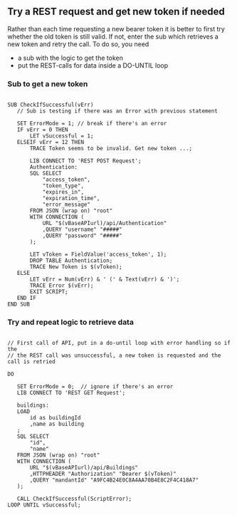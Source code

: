 ## Try a REST request and get new token if needed

Rather than each time requesting a new bearer token it is better to first try whether the old token is still valid. 
If not, enter the sub which retrieves a new token and retry the call. To do so, you need 
 * a sub with the logic to get the token
 * put the REST-calls for data inside a DO-UNTIL loop 
 
 ### Sub to get a new token
 ```
 
SUB CheckIfSuccessful(vErr)
	// Sub is testing if there was an Error with previous statement
    
	SET ErrorMode = 1; // break if there's an error
	IF vErr = 0 THEN
    	LET vSuccessful = 1;
    ELSEIF vErr = 12 THEN
        TRACE Token seems to be invalid. Get new token ...;
        
        LIB CONNECT TO 'REST POST Request';
        Authentication:
        SQL SELECT 
            "access_token",
            "token_type",
            "expires_in",
            "expiration_time",
            "error_message"
        FROM JSON (wrap on) "root"
        WITH CONNECTION (
            URL "$(vBaseAPIurl)/api/Authentication"
            ,QUERY "username" "#####"
            ,QUERY "password" "#####"
        ); 
        
        LET vToken = FieldValue('access_token', 1);
        DROP TABLE Authentication;
        TRACE New Token is $(vToken);	
    ELSE
       	LET vErr = Num(vErr) & ' (' & Text(vErr) & ')';
		TRACE Error $(vErr); 
        EXIT SCRIPT;
	END IF
END SUB
 ```
 ### Try and repeat logic to retrieve data
 ```
 
 // First call of API, put in a do-until loop with error handling so if the
 // the REST call was unsuccessful, a new token is requested and the call is retried
 
DO

    SET ErrorMode = 0;  // ignore if there's an error
    LIB CONNECT TO 'REST GET Request';

    buildings:
    LOAD 
        id as buildingId
        ,name as building
    ;
    SQL SELECT 
        "id",
        "name"
    FROM JSON (wrap on) "root"
    WITH CONNECTION (
        URL "$(vBaseAPIurl)/api/Buildings"
        ,HTTPHEADER "Authorization" "Bearer $(vToken)"
        ,QUERY "mandantId" "A9FC4B24E0C8A4AA70B4E8C2F4C418A7"
    ); 

	CALL CheckIfSuccessful(ScriptError);
LOOP UNTIL vSuccessful;    
 ```
